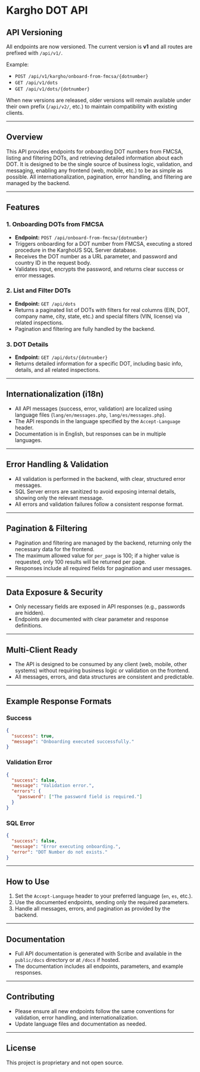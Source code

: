# Kargho DOT API

## API Versioning
All endpoints are now versioned. The current version is **v1** and all routes are prefixed with `/api/v1/`.

Example:
- `POST /api/v1/kargho/onboard-from-fmcsa/{dotnumber}`
- `GET /api/v1/dots`
- `GET /api/v1/dots/{dotnumber}`

When new versions are released, older versions will remain available under their own prefix (`/api/v2/`, etc.) to maintain compatibility with existing clients.

---

## Overview
This API provides endpoints for onboarding DOT numbers from FMCSA, listing and filtering DOTs, and retrieving detailed information about each DOT. It is designed to be the single source of business logic, validation, and messaging, enabling any frontend (web, mobile, etc.) to be as simple as possible. All internationalization, pagination, error handling, and filtering are managed by the backend.

---

## Features

### 1. Onboarding DOTs from FMCSA
- **Endpoint:** `POST /api/onboard-from-fmcsa/{dotnumber}`
- Triggers onboarding for a DOT number from FMCSA, executing a stored procedure in the KarghoUS SQL Server database.
- Receives the DOT number as a URL parameter, and password and country ID in the request body.
- Validates input, encrypts the password, and returns clear success or error messages.

### 2. List and Filter DOTs
- **Endpoint:** `GET /api/dots`
- Returns a paginated list of DOTs with filters for real columns (EIN, DOT, company name, city, state, etc.) and special filters (VIN, license) via related inspections.
- Pagination and filtering are fully handled by the backend.

### 3. DOT Details
- **Endpoint:** `GET /api/dots/{dotnumber}`
- Returns detailed information for a specific DOT, including basic info, details, and all related inspections.

---

## Internationalization (i18n)
- All API messages (success, error, validation) are localized using language files (`lang/en/messages.php`, `lang/es/messages.php`).
- The API responds in the language specified by the `Accept-Language` header.
- Documentation is in English, but responses can be in multiple languages.

---

## Error Handling & Validation
- All validation is performed in the backend, with clear, structured error messages.
- SQL Server errors are sanitized to avoid exposing internal details, showing only the relevant message.
- All errors and validation failures follow a consistent response format.

---

## Pagination & Filtering
- Pagination and filtering are managed by the backend, returning only the necessary data for the frontend.
- The maximum allowed value for `per_page` is 100; if a higher value is requested, only 100 results will be returned per page.
- Responses include all required fields for pagination and user messages.

---

## Data Exposure & Security
- Only necessary fields are exposed in API responses (e.g., passwords are hidden).
- Endpoints are documented with clear parameter and response definitions.

---

## Multi-Client Ready
- The API is designed to be consumed by any client (web, mobile, other systems) without requiring business logic or validation on the frontend.
- All messages, errors, and data structures are consistent and predictable.

---

## Example Response Formats

### Success
```json
{
  "success": true,
  "message": "Onboarding executed successfully."
}
```

### Validation Error
```json
{
  "success": false,
  "message": "Validation error.",
  "errors": {
    "password": ["The password field is required."]
  }
}
```

### SQL Error
```json
{
  "success": false,
  "message": "Error executing onboarding.",
  "error": "DOT Number do not exists."
}
```

---

## How to Use
1. Set the `Accept-Language` header to your preferred language (`en`, `es`, etc.).
2. Use the documented endpoints, sending only the required parameters.
3. Handle all messages, errors, and pagination as provided by the backend.

---

## Documentation
- Full API documentation is generated with Scribe and available in the `public/docs` directory or at `/docs` if hosted.
- The documentation includes all endpoints, parameters, and example responses.

---

## Contributing
- Please ensure all new endpoints follow the same conventions for validation, error handling, and internationalization.
- Update language files and documentation as needed.

---

## License
This project is proprietary and not open source.
